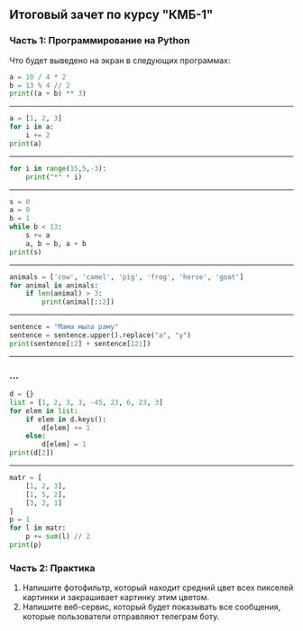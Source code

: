 ## Итоговый зачет по курсу "КМБ-1"

### Часть 1: Программирование на Python

Что будет выведено на экран в следующих программах:

```python
a = 10 / 4 * 2
b = 13 % 4 // 2
print((a + b) ** 3)
```
---
```python
a = [1, 2, 3]
for i in a:
    i += 2
print(a)

```
---
```python
for i in range(15,5,-3):
    print("*" * i)
```
---
```python
s = 0
a = 0
b = 1
while b < 13:
    s += a
    a, b = b, a + b
print(s)
```
---
```python
animals = ['cow', 'camel', 'pig', 'frog', 'horse', 'goat']
for animal in animals:
    if len(animal) > 3:
        print(animal[::2])
```
---
```python
sentence = "Мама мыла раму"
sentence = sentence.upper().replace("а", "у")
print(sentence[:2] + sentence[12:])
```
---
### ...
```python
d = {}
list = [1, 2, 3, 3, -45, 23, 6, 23, 3]
for elem in list:
    if elem in d.keys():
        d[elem] += 1
    else:
        d[elem] = 1
print(d[2])
```
---
```python
matr = [
    [1, 2, 3],
    [1, 5, 2],
    [3, 2, 1]
]
p = 1
for l in matr:
    p += sum(l) // 2
print(p)
```

### Часть 2: Практика

1. Напишите фотофильтр, который находит средний цвет всех пикселей картинки и закрашивает картинку этим цветом.
2. Напишите веб-сервис, который будет показывать все сообщения, которые пользователи отправляют телеграм боту.

